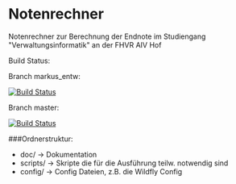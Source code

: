 # Notenrechner
Notenrechner zur Berechnung der Endnote im Studiengang "Verwaltungsinformatik" an der FHVR AIV Hof

Build Status:

Branch markus_entw:

[![Build Status](https://travis-ci.org/themanwhosold/notenrechner.svg?branch=markus_entw)](https://travis-ci.org/themanwhosold/notenrechner)

Branch master:

[![Build Status](https://travis-ci.org/themanwhosold/notenrechner.svg?branch=master)](https://travis-ci.org/themanwhosold/notenrechner)

###Ordnerstruktur:
- doc/ -> Dokumentation
- scripts/ -> Skripte die für die Ausführung teilw. notwendig sind
- config/ -> Config Dateien, z.B. die Wildfly Config

